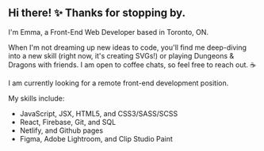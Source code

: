 ## Hi there! ✨ Thanks for stopping by.

I'm Emma, a Front-End Web Developer based in Toronto, ON. 

When I'm not dreaming up new ideas to code, you'll find me deep-diving into a new skill (right now, it's creating SVGs!) or playing Dungeons & Dragons with friends. I am open to coffee chats, so feel free to reach out. ☕

I am currently looking for a remote front-end development position. 

My skills include:
- JavaScript, JSX, HTML5, and CSS3/SASS/SCSS
- React, Firebase, Git, and SQL
- Netlify, and Github pages
- Figma, Adobe Lightroom, and Clip Studio Paint

<!-- <a href="https://github.com/emmacodeswell/convoychat">
  <img height=200 align="center" src="https://github-readme-stats.vercel.app/api/top-langs?username=emmacodeswell&layout=compact&langs_count=8&card_width=320&theme=material-palenight" />
</a> --!>

